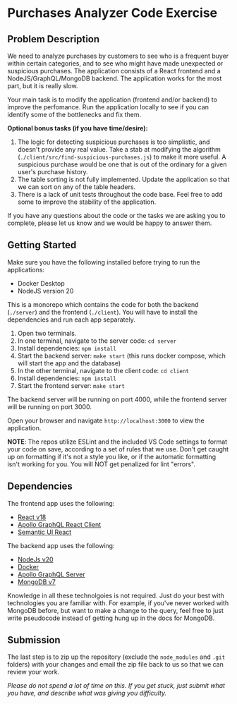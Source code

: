 # Purchases Analyzer Code Exercise

## Problem Description

We need to analyze purchases by customers to see who is a frequent buyer within certain categories, and to see who might have made unexpected or suspicious purchases. The application consists of a React frontend and a NodeJS/GraphQL/MongoDB backend. The application works for the most part, but it is really slow.

Your main task is to modify the application (frontend and/or backend) to improve the perfomance. Run the application locally to see if you can identify some of the bottlenecks and fix them.

**Optional bonus tasks (if you have time/desire):**

1. The logic for detecting suspicious purchases is too simplistic, and doesn't provide any real value. Take a stab at modifying the algorithm (`./client/src/find-suspicious-purchases.js`) to make it more useful. A suspicious purchase would be one that is out of the ordinary for a given user's purchase history.
2. The table sorting is not fully implemented. Update the application so that we can sort on any of the table headers.
3. There is a lack of unit tests throughout the code base. Feel free to add some to improve the stability of the application.

If you have any questions about the code or the tasks we are asking you to complete, please let us know and we would be happy to answer them.

## Getting Started

Make sure you have the following installed before trying to run the applications:

* Docker Desktop
* NodeJS version 20

This is a monorepo which contains the code for both the backend (`./server`) and the frontend (`./client`). You will have to install the dependencies and run each app separately.

1. Open two terminals.
2. In one terminal, navigate to the server code: `cd server`
3. Install dependencies: `npm install`
4. Start the backend server: `make start` (this runs docker compose, which will start the app and the database)
5. In the other terminal, navigate to the client code: `cd client`
6. Install dependencies: `npm install`
7. Start the frontend server: `make start`

The backend server will be running on port 4000, while the frontend server will be running on port 3000.

Open your browser and navigate `http://localhost:3000` to view the application.

**NOTE**: The repos utilize ESLint and the included VS Code settings to format your code on save, according to a set of rules that we use. Don't get caught up on formatting if it's not a style you like, or if the automatic formatting isn't working for you. You will NOT get penalized for lint "errors".

## Dependencies

The frontend app uses the following:

* [React v18](https://react.dev/learn)
* [Apollo GraphQL React Client](https://www.apollographql.com/docs/react/)
* [Semantic UI React](https://react.semantic-ui.com/)

The backend app uses the following:

* [NodeJs v20](https://nodejs.org/docs/latest-v20.x/api/index.html)
* [Docker](https://www.docker.com/products/docker-desktop/)
* [Apollo GraphQL Server](https://www.apollographql.com/docs/apollo-server)
* [MongoDB v7](https://www.mongodb.com/docs/manual/tutorial/getting-started/)

Knowledge in all these technolgoies is not required. Just do your best with technologies you are familiar with. For example, if you've never worked with MongoDB before, but want to make a change to the query, feel free to just write pseudocode instead of getting hung up in the docs for MongoDB.

## Submission

The last step is to zip up the repository (exclude the `node_modules` and `.git` folders) with your changes and email the zip file back to us so that we can review your work.

*Please do not spend a lot of time on this. If you get stuck, just submit what you have, and describe what was giving you difficulty.*
